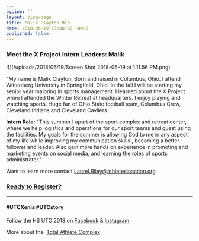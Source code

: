 ```yaml
---
byLine: ''
layout: blog-page
title: Malik Clayton Bio
date: 2018-06-19 13:06:00 -0400
published: false
---
```

### Meet the X Project Intern Leaders:  Malik

![](/uploads/2018/06/19/Screen Shot 2018-06-19 at 1.11.56 PM.png)

"My name is Malik Clayton. Born and raised in Columbus, Ohio. I attend Wittenberg University in Springfield, Ohio.  In the fall I will be starting my senior year majoring in sports management.  I learned about the X Project when I attended the Winter Retreat at headquarters.  I enjoy playing and watching sports. Huge fan of Ohio State football team, Columbus Crew, Cleveland Indians and Cleveland Cavilers. 

**Intern Role:**  "This summer I apart of the sport complex and retreat center, where we help logistics and operations for our sport teams and guest using the facilities. My goals for the summer is  allowing God to me in any aspect of my life while improving my communication skills , becoming a better follower and leader. Also gain more hands on experience in promoting and marketing events on social media, and  learning the roles of  sports administrator."

Want to learn more contact [Laurel.Riley@athletesinaction.org](mailto:laurel.riley@athletesinaction.org)

### [**Ready to Register?**](https://my.athletesinaction.org/public/forms/SCRC-Camp.aspx)

---

#### **#UTCXenia     #UTCstory**

Follow the HS UTC 2018 on  [Facebook](https://www.facebook.com/aiatotalathletecomplex/) & [Instagram](https://www.instagram.com/aia_sports_complex/)

More about the  [Total Athlete Complex](http://www.aiasportscomplex.com/)